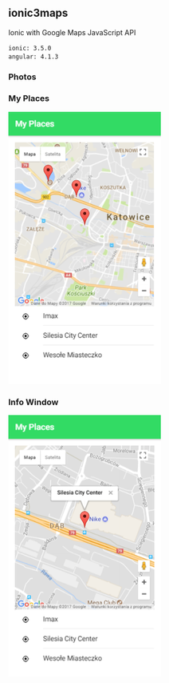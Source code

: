 ## ionic3maps

Ionic with Google Maps JavaScript API 


```bash
ionic: 3.5.0
angular: 4.1.3
```

### Photos

### My Places
![Alt text](/src/assets/img/myPlaces.png?raw=true "My Places")

### Info Window
![Alt text](/src/assets/img/myPlacesInfoWindow.png?raw=true "Info Window")
